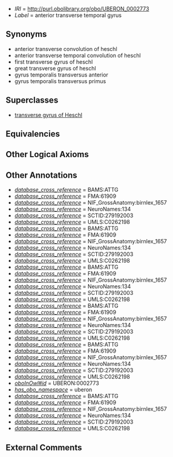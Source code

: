 * *IRI* = http://purl.obolibrary.org/obo/UBERON_0002773
 * *Label* = anterior transverse temporal gyrus

## Synonyms

 * anterior transverse convolution of heschl
 * anterior transverse temporal convolution of heschl
 * first transverse gyrus of heschl
 * great transverse gyrus of heschl
 * gyrus temporalis transversus anterior
 * gyrus temporalis transversus primus

## Superclasses

 * [transverse gyrus of Heschl](../../UBERON/39/UBERON_0003939.md)

## Equivalencies


## Other Logical Axioms


## Other Annotations

 * *[database_cross_reference](../../ef/oboInOwl#hasDbXref.md)* = BAMS:ATTG
 * *[database_cross_reference](../../ef/oboInOwl#hasDbXref.md)* = FMA:61909
 * *[database_cross_reference](../../ef/oboInOwl#hasDbXref.md)* = NIF_GrossAnatomy:birnlex_1657
 * *[database_cross_reference](../../ef/oboInOwl#hasDbXref.md)* = NeuroNames:134
 * *[database_cross_reference](../../ef/oboInOwl#hasDbXref.md)* = SCTID:279192003
 * *[database_cross_reference](../../ef/oboInOwl#hasDbXref.md)* = UMLS:C0262198
 * *[database_cross_reference](../../ef/oboInOwl#hasDbXref.md)* = BAMS:ATTG
 * *[database_cross_reference](../../ef/oboInOwl#hasDbXref.md)* = FMA:61909
 * *[database_cross_reference](../../ef/oboInOwl#hasDbXref.md)* = NIF_GrossAnatomy:birnlex_1657
 * *[database_cross_reference](../../ef/oboInOwl#hasDbXref.md)* = NeuroNames:134
 * *[database_cross_reference](../../ef/oboInOwl#hasDbXref.md)* = SCTID:279192003
 * *[database_cross_reference](../../ef/oboInOwl#hasDbXref.md)* = UMLS:C0262198
 * *[database_cross_reference](../../ef/oboInOwl#hasDbXref.md)* = BAMS:ATTG
 * *[database_cross_reference](../../ef/oboInOwl#hasDbXref.md)* = FMA:61909
 * *[database_cross_reference](../../ef/oboInOwl#hasDbXref.md)* = NIF_GrossAnatomy:birnlex_1657
 * *[database_cross_reference](../../ef/oboInOwl#hasDbXref.md)* = NeuroNames:134
 * *[database_cross_reference](../../ef/oboInOwl#hasDbXref.md)* = SCTID:279192003
 * *[database_cross_reference](../../ef/oboInOwl#hasDbXref.md)* = UMLS:C0262198
 * *[database_cross_reference](../../ef/oboInOwl#hasDbXref.md)* = BAMS:ATTG
 * *[database_cross_reference](../../ef/oboInOwl#hasDbXref.md)* = FMA:61909
 * *[database_cross_reference](../../ef/oboInOwl#hasDbXref.md)* = NIF_GrossAnatomy:birnlex_1657
 * *[database_cross_reference](../../ef/oboInOwl#hasDbXref.md)* = NeuroNames:134
 * *[database_cross_reference](../../ef/oboInOwl#hasDbXref.md)* = SCTID:279192003
 * *[database_cross_reference](../../ef/oboInOwl#hasDbXref.md)* = UMLS:C0262198
 * *[database_cross_reference](../../ef/oboInOwl#hasDbXref.md)* = BAMS:ATTG
 * *[database_cross_reference](../../ef/oboInOwl#hasDbXref.md)* = FMA:61909
 * *[database_cross_reference](../../ef/oboInOwl#hasDbXref.md)* = NIF_GrossAnatomy:birnlex_1657
 * *[database_cross_reference](../../ef/oboInOwl#hasDbXref.md)* = NeuroNames:134
 * *[database_cross_reference](../../ef/oboInOwl#hasDbXref.md)* = SCTID:279192003
 * *[database_cross_reference](../../ef/oboInOwl#hasDbXref.md)* = UMLS:C0262198
 * *[oboInOwl#id](../../id/oboInOwl#id.md)* = UBERON:0002773
 * *[has_obo_namespace](../../ce/oboInOwl#hasOBONamespace.md)* = uberon
 * *[database_cross_reference](../../ef/oboInOwl#hasDbXref.md)* = BAMS:ATTG
 * *[database_cross_reference](../../ef/oboInOwl#hasDbXref.md)* = FMA:61909
 * *[database_cross_reference](../../ef/oboInOwl#hasDbXref.md)* = NIF_GrossAnatomy:birnlex_1657
 * *[database_cross_reference](../../ef/oboInOwl#hasDbXref.md)* = NeuroNames:134
 * *[database_cross_reference](../../ef/oboInOwl#hasDbXref.md)* = SCTID:279192003
 * *[database_cross_reference](../../ef/oboInOwl#hasDbXref.md)* = UMLS:C0262198

## External Comments

